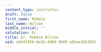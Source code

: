 ```yaml
---
content_type: instructor
draft: false
first_name: Robbie
last_name: Wilson
middle_initial: ''
salutation: Dr.
title: Dr. Robbie Wilson
uid: e844f45b-be1b-40b9-9b09-a5bae2bb3853
---
```

